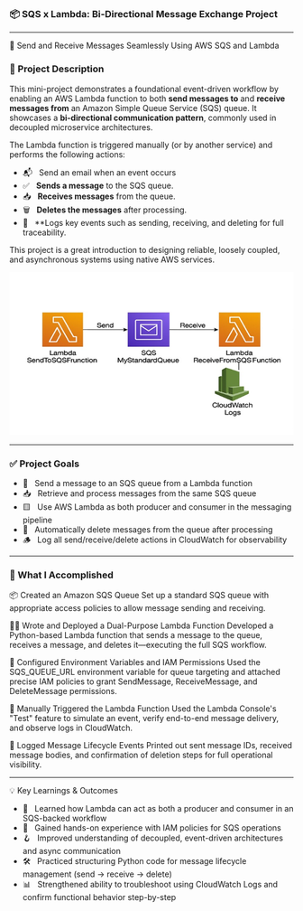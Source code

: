 ### 📦 SQS x Lambda: Bi-Directional Message Exchange Project

---

🔁 Send and Receive Messages Seamlessly Using AWS SQS and Lambda


### 📌 Project Description

This mini-project demonstrates a foundational event-driven workflow by enabling an AWS Lambda function to both **send messages to** and **receive messages from** an Amazon Simple Queue Service (SQS) queue. It showcases a **bi-directional communication pattern**, commonly used in decoupled microservice architectures.

The Lambda function is triggered manually (or by another service) and performs the following actions:
 - 📬 &nbsp;&nbsp;Send an email when an event occurs
 - ✅ &nbsp;&nbsp;**Sends a message** to the SQS queue.
 - 📥 &nbsp;&nbsp;**Receives messages** from the queue.
 - 🗑️ &nbsp;&nbsp;**Deletes the messages** after processing.
 - 🧾 &nbsp;&nbsp;**Logs key events such as sending, receiving, and deleting for full traceability.

This project is a great introduction to designing reliable, loosely coupled, and asynchronous systems using native AWS services.

![Alt Text](700x400_sqs_lambda_cloudwatch_lc.jpg)

---

###  ✅ Project Goals

 - 📨 &nbsp;&nbsp;Send a message to an SQS queue from a Lambda function
-  📥 &nbsp;&nbsp;Retrieve and process messages from the same SQS queue
-  🟨 &nbsp;&nbsp;Use AWS Lambda as both producer and consumer in the messaging pipeline
-  🧼 &nbsp;&nbsp;Automatically delete messages from the queue after processing
-  🪵 &nbsp;&nbsp;Log all send/receive/delete actions in CloudWatch for observability

---

### 🔧 What I Accomplished

📦 Created an Amazon SQS Queue
    Set up a standard SQS queue with appropriate access policies to allow message sending and receiving.

🧑‍💻 Wrote and Deployed a Dual-Purpose Lambda Function
    Developed a Python-based Lambda function that sends a message to the queue, receives a message, and deletes it—executing the full SQS workflow.

🔐 Configured Environment Variables and IAM Permissions
    Used the SQS_QUEUE_URL environment variable for queue targeting and attached precise IAM policies to grant SendMessage, ReceiveMessage, and DeleteMessage permissions.

🧪 Manually Triggered the Lambda Function
    Used the Lambda Console's "Test" feature to simulate an event, verify end-to-end message delivery, and observe logs in CloudWatch.

📄 Logged Message Lifecycle Events
    Printed out sent message IDs, received message bodies, and confirmation of deletion steps for full operational visibility.
    
  --- 
    
💡 Key Learnings & Outcomes

- 🔁 &nbsp;&nbsp;Learned how Lambda can act as both a producer and consumer in an SQS-backed workflow
- 🔑 &nbsp;&nbsp;Gained hands-on experience with IAM policies for SQS operations
- 🪝 &nbsp;&nbsp;Improved understanding of decoupled, event-driven architectures and async communication
- 🛠️ &nbsp;&nbsp;Practiced structuring Python code for message lifecycle management (send → receive → delete)
- 📊 &nbsp;&nbsp;Strengthened ability to troubleshoot using CloudWatch Logs and confirm functional behavior step-by-step



